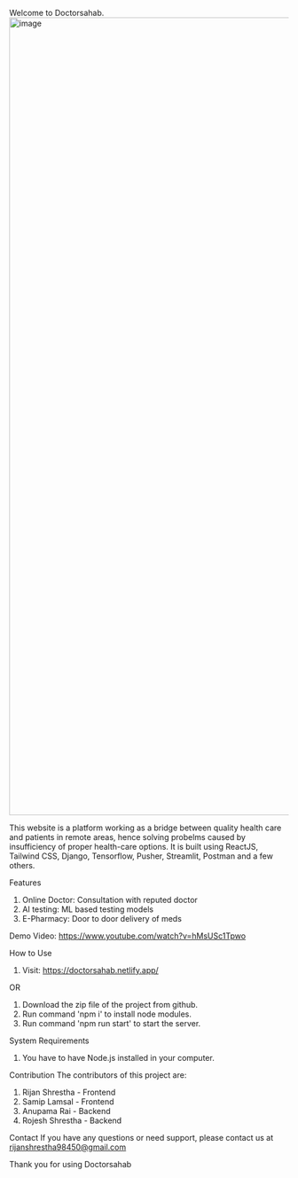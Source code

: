 Welcome to Doctorsahab.
<img width="1439" alt="image" src="https://user-images.githubusercontent.com/83498102/213951909-02c1fbf6-d9cb-4bde-8d7a-da1b566c03f6.png">

This website is a platform working as a bridge between quality health care and patients in remote areas, hence solving probelms caused by insufficiency of proper health-care options. 
It is built using ReactJS, Tailwind CSS, Django, Tensorflow, Pusher, Streamlit, Postman and a few others.

Features
1. Online Doctor: Consultation with reputed doctor
2. AI testing: ML based testing models
3. E-Pharmacy: Door to door delivery of meds

Demo Video:
https://www.youtube.com/watch?v=hMsUSc1Tpwo

How to Use
1. Visit: https://doctorsahab.netlify.app/

OR

1. Download the zip file of the project from github.
2. Run command 'npm i' to install node modules.
3. Run command 'npm run start' to start the server.


System Requirements
1. You have to have Node.js installed in your computer.

Contribution
The contributors of this project are:
1. Rijan Shrestha - Frontend 
2. Samip Lamsal - Frontend
3. Anupama Rai - Backend
4. Rojesh Shrestha - Backend 

Contact
If you have any questions or need support, please contact us at rijanshrestha98450@gmail.com

Thank you for using Doctorsahab
